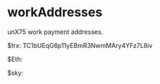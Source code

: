 # workAddresses
unX75 work payment addresses. 

$trx: TC1bUEqG6p11yEBmR3NwmMAry4YFz7L8iv

$Eth:

$sky:
